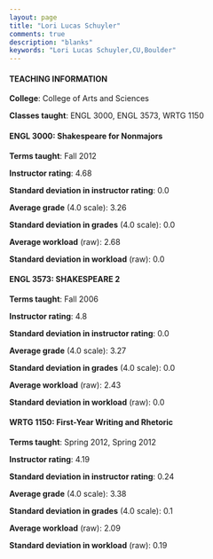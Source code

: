 ```yaml
---
layout: page
title: "Lori Lucas Schuyler" 
comments: true
description: "blanks"
keywords: "Lori Lucas Schuyler,CU,Boulder"
---
```

<head>
<script src="https://ajax.googleapis.com/ajax/libs/jquery/2.1.3/jquery.min.js"></script>
<script src="https://dl.dropboxusercontent.com/s/pc42nxpaw1ea4o9/highcharts.js?dl=0"></script>
<!-- <script src="../assets/js/highcharts.js"></script> -->
<style type="text/css">@font-face {
	font-family: "Bebas Neue";
	src: url(https://www.filehosting.org/file/details/544349/BebasNeue Regular.otf) format("opentype");
	}
	h1.Bebas { 
		font-family: "Bebas Neue", Verdana, Tahoma;
	}
</style>
</head>
	   
#### TEACHING INFORMATION

**College**: College of Arts and Sciences

**Classes taught**: ENGL 3000, ENGL 3573, WRTG 1150

#### ENGL 3000: Shakespeare for Nonmajors

**Terms taught**: Fall 2012

**Instructor rating**: 4.68

**Standard deviation in instructor rating**: 0.0

**Average grade** (4.0 scale): 3.26

**Standard deviation in grades** (4.0 scale): 0.0

**Average workload** (raw): 2.68

**Standard deviation in workload** (raw): 0.0

#### ENGL 3573: SHAKESPEARE 2

**Terms taught**: Fall 2006

**Instructor rating**: 4.8

**Standard deviation in instructor rating**: 0.0

**Average grade** (4.0 scale): 3.27

**Standard deviation in grades** (4.0 scale): 0.0

**Average workload** (raw): 2.43

**Standard deviation in workload** (raw): 0.0

#### WRTG 1150: First-Year Writing and Rhetoric

**Terms taught**: Spring 2012, Spring 2012

**Instructor rating**: 4.19

**Standard deviation in instructor rating**: 0.24

**Average grade** (4.0 scale): 3.38

**Standard deviation in grades** (4.0 scale): 0.1

**Average workload** (raw): 2.09

**Standard deviation in workload** (raw): 0.19

